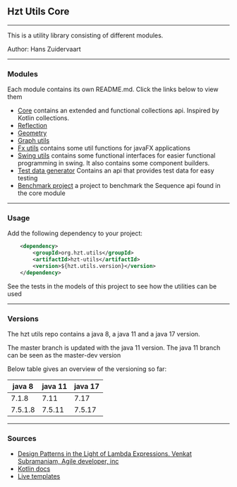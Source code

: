 ## Hzt Utils Core

---
This is a utility library consisting of different modules.

Author: Hans Zuidervaart

---
### Modules
Each module contains its own README.md. Click the links below to view them

- [Core](/core/README.md) contains an extended and functional collections api. Inspired by Kotlin collections.
- [Reflection](reflection/README.md)
- [Geometry](geometry/README.md)
- [Graph utils](graph-utils/README.md)
- [Fx utils](fx-utils/README.md) contains some util functions for javaFX applications
- [Swing utils](/swing-utils/README.md) contains some functional interfaces for easier functional programming in swing. It also contains some component builders.
- [Test data generator](/test-data-generator/README.md) Contains an api that provides test data for easy testing
- [Benchmark project](/benchmark/README.md) a project to benchmark the Sequence api found in the core module

---
### Usage
Add the following dependency to your project:
````xml
    <dependency>
        <groupId>org.hzt.utils</groupId>
        <artifactId>hzt-utils</artifactId>
        <version>${hzt.utils.version}</version>
    </dependency>
````

See the tests in the models of this project to see how the utilities can be used

---
### Versions

The hzt utils repo contains a java 8, a java 11 and a java 17 version.

The master branch is updated with the java 11 version. The java 11 branch can be seen as the master-dev version

Below table gives an overview of the versioning so far:

| java 8  | java 11 | java 17 |
|---------|---------|---------|
| 7.1.8   | 7.11    | 7.17    |
| 7.5.1.8 | 7.5.11  | 7.5.17  |

---
### Sources
- [Design Patterns in the Light of Lambda Expressions. Venkat Subramaniam, Agile developer, inc](https://www.youtube.com/watch?v=WN9kgdSVhDo)
- [Kotlin docs](https://kotlinlang.org/docs/home.html)
- [Live templates](https://www.youtube.com/watch?v=Sio9MdSqXZo)
